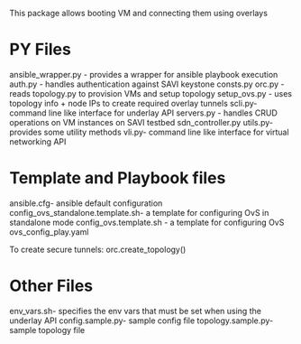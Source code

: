 This package allows booting VM and connecting them using overlays

PY Files
========
ansible_wrapper.py - provides a wrapper for ansible playbook execution
auth.py - handles authentication against SAVI keystone
consts.py
orc.py - reads topology.py to provision VMs and setup topology
setup_ovs.py - uses topology info + node IPs to create required 
    overlay tunnels
scli.py- command line like interface for underlay API
servers.py - handles CRUD operations on VM instances on SAVI testbed
sdn_controller.py
utils.py- provides some utility methods
vli.py- command line like interface for virtual networking API

Template and Playbook files
===========================
ansible.cfg- ansible default configuration
config_ovs_standalone.template.sh- a template for configuring OvS in standalone mode
config_ovs.template.sh - a template for configuring OvS
ovs_config_play.yaml

To create secure tunnels:
orc.create_topology()

Other Files
===========
env_vars.sh- specifies the env vars that must be set when using the underlay API
config.sample.py- sample config file
topology.sample.py- sample topology file

